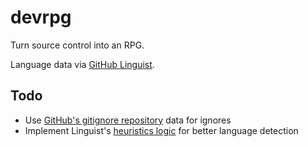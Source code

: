 # devrpg

Turn source control into an RPG.

Language data via [GitHub Linguist](https://github.com/github/linguist).

## Todo

* Use [GitHub's gitignore repository](https://github.com/github/gitignore) data for ignores
* Implement Linguist's [heuristics logic](https://github.com/github/linguist/blob/master/lib/linguist/heuristics.rb) for better language detection
